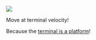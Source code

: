 
<a href="https://www.textualize.io">
<picture>
  <source media="(prefers-color-scheme: dark)" srcset="https://github.com/Textualize/.github/assets/554369/037e6aa1-8527-44f3-958d-28841d975d40">
  <img src="https://github.com/Textualize/.github/assets/554369/1cafaa51-445f-48e4-b328-213105bef5a8">
</picture>
</a>


Move at terminal velocity!

Because the [terminal is a platform](https://www.textualize.io)!
